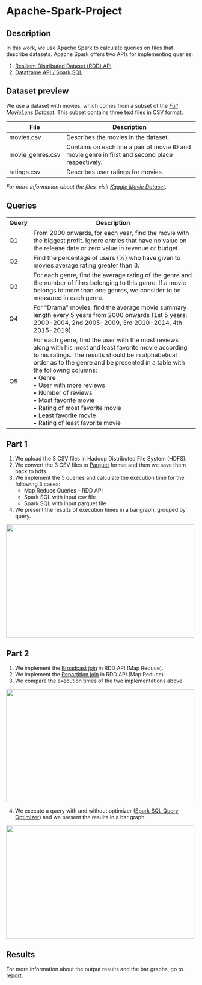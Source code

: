 # Apache-Spark-Project

## Description
In this work, we use Apache Spark to calculate queries on files that describe datasets. Apache Spark offers two APIs for implementing queries:
1. [Resilient Distributed Dataset (RDD) API](https://spark.apache.org/docs/2.4.4/rdd-programming-guide.html)
2. [Dataframe API / Spark SQL](https://spark.apache.org/docs/2.4.4/sql-programming-guide.html)

## Dataset preview
We use a dataset with movies, which comes from a subset of the *[Full MovieLens Dataset](https://grouplens.org/datasets/movielens/latest/)*. This subset contains three text files in CSV format.

| File  | Description |
| ------------- | ------------- |
| movies.csv  | Describes the movies in the dataset.  |
| movie_genres.csv  | Contains on each line a pair of movie ID and movie genre in first and second place respectively.  |
| ratings.csv  | Describes user ratings for movies.  |

*For more information about the files, visit [Kaggle Movie Dataset](https://www.kaggle.com/rounakbanik/the-movies-dataset)*.
## Queries

| Query  | Description |
| ------------- | ------------- |
| Q1  | From 2000 onwards, for each year, find the movie with the biggest profit. Ignore entries that have no value on the release date or zero value in revenue or budget.  |
| Q2  | Find the percentage of users (%) who have given to movies average rating greater than 3.  |
| Q3  | For each genre, find the average rating of the genre and the number of films belonging to this genre. If a movie belongs to more than one genres, we consider to be measured in each genre.  |
| Q4  | For "Drama" movies, find the average movie summary length every 5 years from 2000 onwards (1st 5 years: 2000-2004, 2nd 2005-2009, 3rd 2010-2014, 4th 2015-2019) |
| Q5  | For each genre, find the user with the most reviews along with his most and least favorite movie according to his ratings. The results should be in alphabetical order as to the genre and be presented in a table with the following columns: <br> • Genre <br> • User with more reviews <br> • Number of reviews <br> • Most favorite movie <br> • Rating of most favorite movie <br> • Least favorite movie <br> • Rating of least favorite movie |

## Part 1
1. We upload the 3 CSV files in Hadoop Distributed File System (HDFS).
2. We convert the 3 CSV files to [Parquet](https://parquet.apache.org/) format and then we save them back to hdfs.
3. We implement the 5 queries and calculate the execution time for the following 3 cases:
    * Map Reduce Queries – RDD API
    * Spark SQL with input csv file
    * Spark SQL with input parquet file
4. We present the results of execution times in a bar graph, grouped by query.
<img src="https://user-images.githubusercontent.com/50949470/111872098-432c2b80-8996-11eb-9dd9-c8971de009a4.PNG" width="500" height="300">

## Part 2
1. We implement the [Broadcast join](http://citeseerx.ist.psu.edu/viewdoc/download?doi=10.1.1.644.9902&rep=rep1&type=pdf) in RDD API (Map Reduce).
2. We implement the [Repartition join](http://citeseerx.ist.psu.edu/viewdoc/download?doi=10.1.1.644.9902&rep=rep1&type=pdf) in RDD API (Map Reduce).
3. We compare the execution times of the two implementations above.
<img src="https://user-images.githubusercontent.com/50949470/111873044-17f60c00-8997-11eb-8a22-0a639f076892.PNG" width="500" height="300">

4. We execute a query with and without optimizer ([Spark SQL Query Optimizer](https://spark.apache.org/docs/2.4.4/tuning.html)) and we present the results in a bar graph.
<img src="https://user-images.githubusercontent.com/50949470/111873075-48d64100-8997-11eb-9e94-a659faa1720b.PNG" width="500" height="300">

## Results
For more information about the output results and the bar graphs, go to [report](https://github.com/chrisbetze/Apache-Spark-Project/blob/cdd6ab4f85453e486c7251664714a29646b71259/report.pdf).
